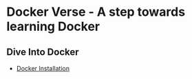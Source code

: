 # Docker Verse - A step towards learning Docker 

## Dive Into Docker
 - [Docker Installation](https://github.com/REZ-OAN/Docker_Verse/tree/main/docs/DockerInstallation.md)
